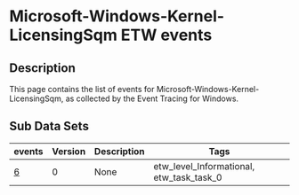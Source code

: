 # Microsoft-Windows-Kernel-LicensingSqm ETW events

## Description
This page contains the list of events for Microsoft-Windows-Kernel-LicensingSqm, as collected by the Event Tracing for Windows.

## Sub Data Sets
|events|Version|Description|Tags|
|---|---|---|---|
|[6](events/event-6.md)|0|None|etw_level_Informational, etw_task_task_0|
